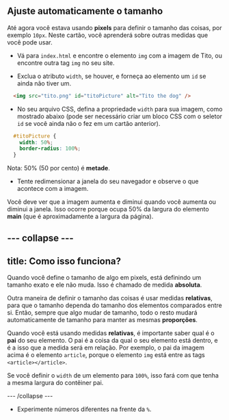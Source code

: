 ## Ajuste automaticamente o tamanho

Até agora você estava usando **pixels** para definir o tamanho das coisas, por exemplo `10px`. Neste cartão, você aprenderá sobre outras medidas que você pode usar.

+ Vá para `index.html` e encontre o elemento `img` com a imagem de Tito, ou encontre outra tag `img` no seu site.

+ Exclua o atributo `width`, se houver, e forneça ao elemento um `id` se ainda não tiver um.

```html
  <img src="tito.png" id="titoPicture" alt="Tito the dog" />
```

+ No seu arquivo CSS, defina a propriedade `width` para sua imagem, como mostrado abaixo (pode ser necessário criar um bloco CSS com o seletor `id` se você ainda não o fez em um cartão anterior).

```css
  #titoPicture {
    width: 50%;
    border-radius: 100%;
  }
```

Nota: 50% (50 por cento) é **metade**.

+ Tente redimensionar a janela do seu navegador e observe o que acontece com a imagem.

Você deve ver que a imagem aumenta e diminui quando você aumenta ou diminui a janela. Isso ocorre porque ocupa 50% da largura do elemento **main** (que é aproximadamente a largura da página).

## \--- collapse \---

## title: Como isso funciona?

Quando você define o tamanho de algo em pixels, está definindo um tamanho exato e ele não muda. Isso é chamado de medida **absoluta**.

Outra maneira de definir o tamanho das coisas é usar medidas **relativas**, para que o tamanho dependa do tamanho dos elementos comparados entre si. Então, sempre que algo mudar de tamanho, todo o resto mudará automaticamente de tamanho para manter as mesmas **proporções**.

Quando você está usando medidas **relativas**, é importante saber qual é o **pai** do seu elemento. O pai é a coisa da qual o seu elemento está dentro, e é a isso que a medida será em relação. Por exemplo, o pai da imagem acima é o elemento `article`, porque o elemento `img` está entre as tags `<article></article>`.

Se você definir o `width` de um elemento para `100%`, isso fará com que tenha a mesma largura do contêiner pai.

\--- /collapse \---

+ Experimente números diferentes na frente da `%`.